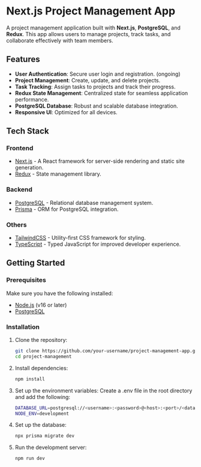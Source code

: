 # Next.js Project Management App

A project management application built with **Next.js**, **PostgreSQL**, and **Redux**. This app allows users to manage projects, track tasks, and collaborate effectively with team members.

## Features

- **User Authentication**: Secure user login and registration. (ongoing)
- **Project Management**: Create, update, and delete projects.
- **Task Tracking**: Assign tasks to projects and track their progress.
- **Redux State Management**: Centralized state for seamless application performance.
- **PostgreSQL Database**: Robust and scalable database integration.
- **Responsive UI**: Optimized for all devices.

## Tech Stack

### Frontend
- [Next.js](https://nextjs.org/) - A React framework for server-side rendering and static site generation.
- [Redux](https://redux.js.org/) - State management library.

### Backend
- [PostgreSQL](https://www.postgresql.org/) - Relational database management system.
- [Prisma](https://www.prisma.io/) - ORM for PostgreSQL integration.

### Others
- [TailwindCSS](https://tailwindcss.com/) - Utility-first CSS framework for styling.
- [TypeScript](https://www.typescriptlang.org/) - Typed JavaScript for improved developer experience.

## Getting Started

### Prerequisites
Make sure you have the following installed:
- [Node.js](https://nodejs.org/) (v16 or later)
- [PostgreSQL](https://www.postgresql.org/)

### Installation

1. Clone the repository:
   ```bash
   git clone https://github.com/your-username/project-management-app.git
   cd project-management
   
2. Install dependencies:
   ```bash
   npm install
   
3. Set up the environment variables: Create a .env file in the root directory and add the following:
   ```bash
   DATABASE_URL=postgresql://<username>:<password>@<host>:<port>/<database>
   NODE_ENV=development

4. Set up the database:
   ```bash
   npx prisma migrate dev
   
5. Run the development server:
   ```bash
   npm run dev
